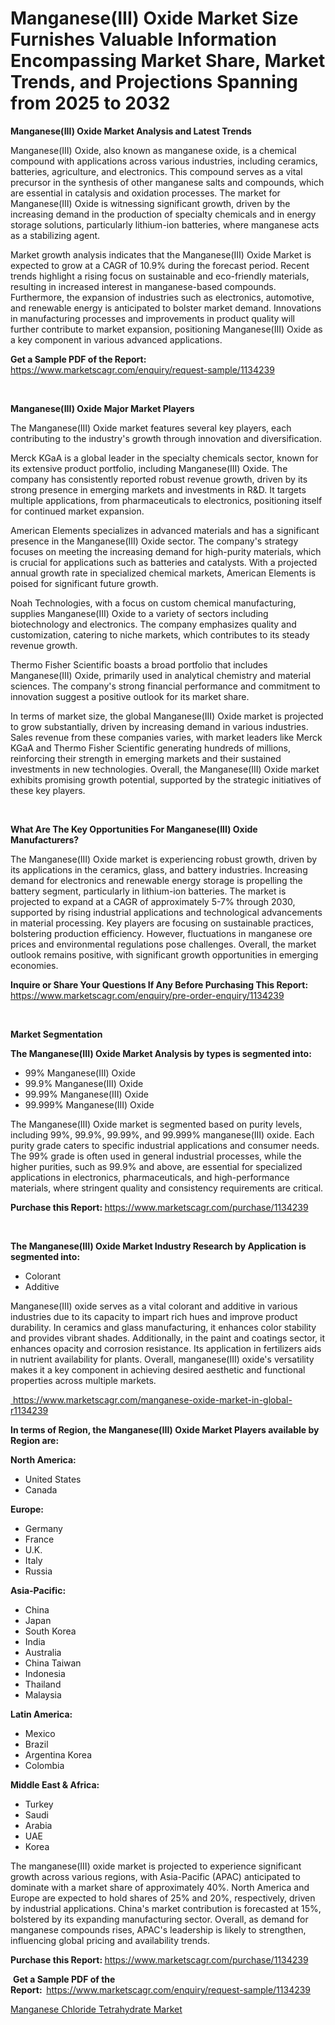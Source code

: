 <p><h1>Manganese(III) Oxide Market Size Furnishes Valuable Information Encompassing Market Share, Market Trends, and Projections Spanning from 2025 to 2032</h1></p><p><strong>Manganese(III) Oxide Market Analysis and Latest Trends</strong></p>
<p><p>Manganese(III) Oxide, also known as manganese oxide, is a chemical compound with applications across various industries, including ceramics, batteries, agriculture, and electronics. This compound serves as a vital precursor in the synthesis of other manganese salts and compounds, which are essential in catalysis and oxidation processes. The market for Manganese(III) Oxide is witnessing significant growth, driven by the increasing demand in the production of specialty chemicals and in energy storage solutions, particularly lithium-ion batteries, where manganese acts as a stabilizing agent.</p><p>Market growth analysis indicates that the Manganese(III) Oxide Market is expected to grow at a CAGR of 10.9% during the forecast period. Recent trends highlight a rising focus on sustainable and eco-friendly materials, resulting in increased interest in manganese-based compounds. Furthermore, the expansion of industries such as electronics, automotive, and renewable energy is anticipated to bolster market demand. Innovations in manufacturing processes and improvements in product quality will further contribute to market expansion, positioning Manganese(III) Oxide as a key component in various advanced applications.</p></p>
<p><strong>Get a Sample PDF of the Report:&nbsp;</strong> <a href="https://www.marketscagr.com/enquiry/request-sample/1134239?utm_campaign=2187&utm_medium=2&utm_source=Github&utm_content=ia&utm_term=25032025&utm_id=manganeseiii-oxide">https://www.marketscagr.com/enquiry/request-sample/1134239</a></p>
<p>&nbsp;</p>
<p><strong>Manganese(III) Oxide Major Market Players</strong></p>
<p><p>The Manganese(III) Oxide market features several key players, each contributing to the industry's growth through innovation and diversification. </p><p>Merck KGaA is a global leader in the specialty chemicals sector, known for its extensive product portfolio, including Manganese(III) Oxide. The company has consistently reported robust revenue growth, driven by its strong presence in emerging markets and investments in R&D. It targets multiple applications, from pharmaceuticals to electronics, positioning itself for continued market expansion.</p><p>American Elements specializes in advanced materials and has a significant presence in the Manganese(III) Oxide sector. The company's strategy focuses on meeting the increasing demand for high-purity materials, which is crucial for applications such as batteries and catalysts. With a projected annual growth rate in specialized chemical markets, American Elements is poised for significant future growth.</p><p>Noah Technologies, with a focus on custom chemical manufacturing, supplies Manganese(III) Oxide to a variety of sectors including biotechnology and electronics. The company emphasizes quality and customization, catering to niche markets, which contributes to its steady revenue growth.</p><p>Thermo Fisher Scientific boasts a broad portfolio that includes Manganese(III) Oxide, primarily used in analytical chemistry and material sciences. The company's strong financial performance and commitment to innovation suggest a positive outlook for its market share.</p><p>In terms of market size, the global Manganese(III) Oxide market is projected to grow substantially, driven by increasing demand in various industries. Sales revenue from these companies varies, with market leaders like Merck KGaA and Thermo Fisher Scientific generating hundreds of millions, reinforcing their strength in emerging markets and their sustained investments in new technologies. Overall, the Manganese(III) Oxide market exhibits promising growth potential, supported by the strategic initiatives of these key players.</p></p>
<p>&nbsp;</p>
<p><strong>What Are The Key Opportunities For Manganese(III) Oxide Manufacturers?</strong></p>
<p><p>The Manganese(III) Oxide market is experiencing robust growth, driven by its applications in the ceramics, glass, and battery industries. Increasing demand for electronics and renewable energy storage is propelling the battery segment, particularly in lithium-ion batteries. The market is projected to expand at a CAGR of approximately 5-7% through 2030, supported by rising industrial applications and technological advancements in material processing. Key players are focusing on sustainable practices, bolstering production efficiency. However, fluctuations in manganese ore prices and environmental regulations pose challenges. Overall, the market outlook remains positive, with significant growth opportunities in emerging economies.</p></p>
<p><strong>Inquire or Share Your Questions If Any Before Purchasing This Report:</strong> <a href="https://www.marketscagr.com/enquiry/pre-order-enquiry/1134239?utm_campaign=2187&utm_medium=2&utm_source=Github&utm_content=ia&utm_term=25032025&utm_id=manganeseiii-oxide">https://www.marketscagr.com/enquiry/pre-order-enquiry/1134239</a></p>
<p>&nbsp;</p>
<p><strong>Market Segmentation</strong></p>
<p><strong>The Manganese(III) Oxide Market Analysis by types is segmented into:</strong></p>
<p><ul><li>99% Manganese(III) Oxide</li><li>99.9% Manganese(III) Oxide</li><li>99.99% Manganese(III) Oxide</li><li>99.999% Manganese(III) Oxide</li></ul></p>
<p><p>The Manganese(III) Oxide market is segmented based on purity levels, including 99%, 99.9%, 99.99%, and 99.999% manganese(III) oxide. Each purity grade caters to specific industrial applications and consumer needs. The 99% grade is often used in general industrial processes, while the higher purities, such as 99.9% and above, are essential for specialized applications in electronics, pharmaceuticals, and high-performance materials, where stringent quality and consistency requirements are critical.</p></p>
<p><strong>Purchase this Report:&nbsp;</strong><a href="https://www.marketscagr.com/purchase/1134239?utm_campaign=2187&utm_medium=2&utm_source=Github&utm_content=ia&utm_term=25032025&utm_id=manganeseiii-oxide">https://www.marketscagr.com/purchase/1134239</a></p>
<p>&nbsp;</p>
<p><strong>The Manganese(III) Oxide Market Industry Research by Application is segmented into:</strong></p>
<p><ul><li>Colorant</li><li>Additive</li></ul></p>
<p><p>Manganese(III) oxide serves as a vital colorant and additive in various industries due to its capacity to impart rich hues and improve product durability. In ceramics and glass manufacturing, it enhances color stability and provides vibrant shades. Additionally, in the paint and coatings sector, it enhances opacity and corrosion resistance. Its application in fertilizers aids in nutrient availability for plants. Overall, manganese(III) oxide's versatility makes it a key component in achieving desired aesthetic and functional properties across multiple markets.</p></p>
<p><a href="https://www.marketscagr.com/manganese-oxide-market-in-global-r1134239?utm_campaign=2187&utm_medium=2&utm_source=Github&utm_content=ia&utm_term=25032025&utm_id=manganeseiii-oxide">&nbsp;https://www.marketscagr.com/manganese-oxide-market-in-global-r1134239</a></p>
<p><strong>In terms of Region, the Manganese(III) Oxide Market Players available by Region are:</strong></p>
<p>
    <p> <strong> North America: </strong>
        <ul>
            <li>United States</li>
            <li>Canada</li>
        </ul>
        </p> 
    <p> <strong> Europe: </strong>
        <ul>
            <li>Germany</li>
            <li>France</li>
            <li>U.K.</li>
            <li>Italy</li>
            <li>Russia</li>
        </ul>
        </p> 
    <p> <strong> Asia-Pacific: </strong>
        <ul>
            <li>China</li>
            <li>Japan</li>
            <li>South Korea</li>
            <li>India</li>
            <li>Australia</li>
            <li>China Taiwan</li>
            <li>Indonesia</li>
            <li>Thailand</li>
            <li>Malaysia</li>
        </ul>
        </p> 
    <p> <strong> Latin America: </strong>
        <ul>
            <li>Mexico</li>
            <li>Brazil</li>
            <li>Argentina Korea</li>
            <li>Colombia</li>
        </ul>
        </p> 
    <p> <strong> Middle East & Africa: </strong>
        <ul>
            <li>Turkey</li>
            <li>Saudi</li>
            <li>Arabia</li>
            <li>UAE</li>
            <li>Korea</li>
        </ul>
    </p>
    </p>
<p><p>The manganese(III) oxide market is projected to experience significant growth across various regions, with Asia-Pacific (APAC) anticipated to dominate with a market share of approximately 40%. North America and Europe are expected to hold shares of 25% and 20%, respectively, driven by industrial applications. China's market contribution is forecasted at 15%, bolstered by its expanding manufacturing sector. Overall, as demand for manganese compounds rises, APAC's leadership is likely to strengthen, influencing global pricing and availability trends.</p></p>
<p><strong>Purchase this Report: </strong><a href="https://www.marketscagr.com/purchase/1134239?utm_campaign=2187&utm_medium=2&utm_source=Github&utm_content=ia&utm_term=25032025&utm_id=manganeseiii-oxide">https://www.marketscagr.com/purchase/1134239</a></p>
<p>&nbsp;<strong>Get a Sample PDF of the Report:&nbsp;&nbsp;</strong><a href="https://www.marketscagr.com/enquiry/request-sample/1134239?utm_campaign=2187&utm_medium=2&utm_source=Github&utm_content=ia&utm_term=25032025&utm_id=manganeseiii-oxide">https://www.marketscagr.com/enquiry/request-sample/1134239</a></p>
<p><strong></strong></p>
<p><p><a href="https://github.com/gulaimolin/Market-Research-Report-List-7/blob/main/manganese-chloride-tetrahydrate-market.md?utm_campaign=2187&utm_medium=2&utm_source=Github&utm_content=ia&utm_term=25032025&utm_id=manganeseiii-oxide">Manganese Chloride Tetrahydrate Market</a></p></p>